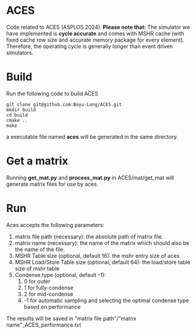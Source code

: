 # ACES
Code related to ACES (ASPLOS 2024).
**Please note that:** The simulator we have implemented is **cycle accurate** and comes with MSHR cache (with fixed cache row size and accurate memory package for every element). Therefore, the operating cycle is generally longer than event driven simulators.

# Build
Run the following code to build ACES

    git clone git@github.com:Boyu-Long/ACES.git
    mkdir build
    cd build
    cmake ..
    make

a executable file named **aces** will be generated in the same directory.

# Get a matrix
Running **get_mat.py** and **process_mat.py** in ACES/mat/get_mat will generate matrix files for use by aces.

# Run
Aces accepts the following parameters:

1. matrix file path (necessary): the absolute path of matrix file.
2. matrix name (necessary): the name of the matrix which should also be the name of the file.
3. MSHR Table size (optional, default 16): the mshr entry size of aces
4. MSHR Load/Store Table size (optional, default 64): the load/store table size of mshr table
5. Condense type (optional, default -1): 
    1. 0 for outer
    2. 1 for fully-condense
    3. 2 for mid-condense
    4. -1 for automatic sampling and selecting the optimal condense type based on performance

The results will be saved in "matrix file path"/"matrix name"_ACES_performance.txt
